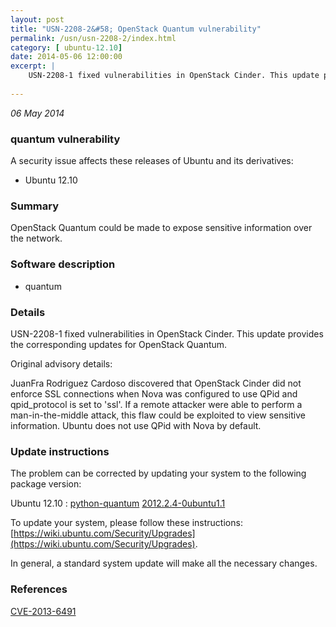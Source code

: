 ```yaml
---
layout: post
title: "USN-2208-2&#58; OpenStack Quantum vulnerability"
permalink: /usn/usn-2208-2/index.html
category: [ ubuntu-12.10]
date: 2014-05-06 12:00:00
excerpt: |
    USN-2208-1 fixed vulnerabilities in OpenStack Cinder. This update provides the corresponding updates for OpenStack Quantum.
    
--- 
```

 
 

*06 May 2014*

### quantum vulnerability

A security issue affects these releases of Ubuntu and its derivatives:

* Ubuntu 12.10

### Summary

OpenStack Quantum could be made to expose sensitive information over the network.

### Software description

* quantum 

### Details

USN-2208-1 fixed vulnerabilities in OpenStack Cinder. This update provides the corresponding updates for OpenStack Quantum.

Original advisory details:

 JuanFra Rodriguez Cardoso discovered that OpenStack Cinder did not enforce SSL connections when Nova was configured to use QPid and qpid_protocol is set to &#39;ssl&#39;. If a remote attacker were able to perform a man-in-the-middle attack, this flaw could be exploited to view sensitive information. Ubuntu does not use QPid with Nova by default. 

### Update instructions

The problem can be corrected by updating your system to the following package version:

Ubuntu 12.10
 : [python-quantum](https://launchpad.net/ubuntu/+source/quantum) <span> [2012.2.4-0ubuntu1.1](https://launchpad.net/ubuntu/+source/quantum/2012.2.4-0ubuntu1.1) </span> 

To update your system, please follow these instructions: [https://wiki.ubuntu.com/Security/Upgrades](https://wiki.ubuntu.com/Security/Upgrades).

In general, a standard system update will make all the necessary changes. 

### References

 
 [CVE-2013-6491](http://people.ubuntu.com/~ubuntu-security/cve/CVE-2013-6491)
 

